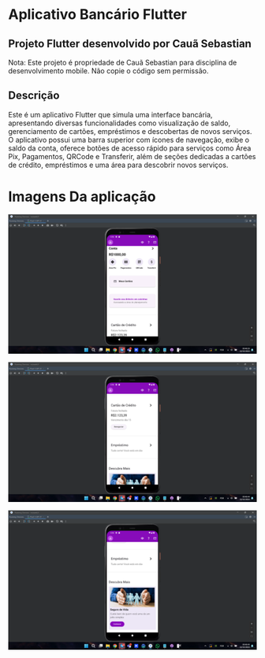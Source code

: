 # Aplicativo Bancário Flutter
## Projeto Flutter desenvolvido por Cauã Sebastian

Nota: Este projeto é propriedade de Cauã Sebastian para disciplina de desenvolvimento mobile. Não copie o código sem permissão.

## Descrição
Este é um aplicativo Flutter que simula uma interface bancária, apresentando diversas funcionalidades como visualização de saldo, gerenciamento de cartões, empréstimos e descobertas de novos serviços. O aplicativo possui uma barra superior com ícones de navegação, exibe o saldo da conta, oferece botões de acesso rápido para serviços como Área Pix, Pagamentos, QRCode e Transferir, além de seções dedicadas a cartões de crédito, empréstimos e uma área para descobrir novos serviços.

# Imagens Da aplicação

![Imagem 1](assets/tela1.png)

![Imagem 2](assets/tela2.png)

![Imagem 3](assets/tela3.png) 